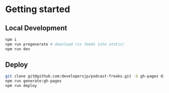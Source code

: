 # Getting started

## Local Development

```sh
npm i
npm run pregenerate # download rss feeds into static/
npm run dev
```

## Deploy

```sh
git clone git@github.com:developersjp/podcast-freaks.git -b gh-pages dist
npm run generate:gh-pages
npm run deploy
```